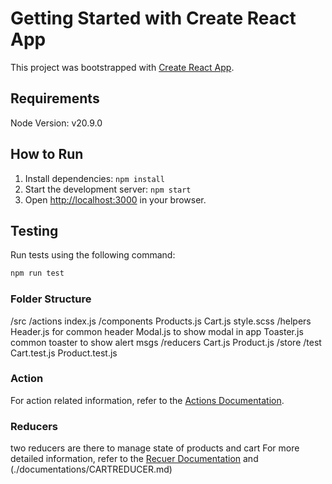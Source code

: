 # Getting Started with Create React App

This project was bootstrapped with [Create React App](https://github.com/facebook/create-react-app).

## Requirements
Node Version: v20.9.0

## How to Run

1. Install dependencies: `npm install`
2. Start the development server: `npm start`
3. Open [http://localhost:3000](http://localhost:3000) in your browser.

## Testing

Run tests using the following command:

```bash
npm run test
```

### Folder Structure
/src
    /actions
        index.js
    /components
        Products.js
        Cart.js
        style.scss
    /helpers
        Header.js    for common header
        Modal.js     to show modal in app
        Toaster.js   common toaster to show alert msgs
    /reducers
        Cart.js
        Product.js
    /store
    /test
        Cart.test.js
        Product.test.js

### Action
For action related information, refer to the [Actions Documentation](./documentations/ACTIONS.md).

### Reducers
two reducers are there to manage state of products and cart
For more detailed information, refer to the [Recuer Documentation](./documentations/PRODUTREDUCER.md) and (./documentations/CARTREDUCER.md)